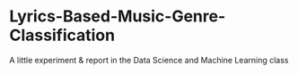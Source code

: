 # Lyrics-Based-Music-Genre-Classification
A little experiment &amp; report in the Data Science and Machine Learning class
